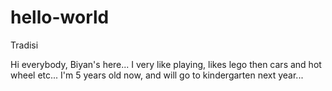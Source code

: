 # hello-world
Tradisi

Hi everybody, Biyan's here...
I very like playing, likes lego then cars and hot wheel etc...
I'm 5 years old now, and will go to kindergarten next year...
